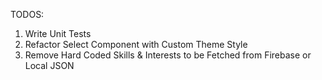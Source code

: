 TODOS:

1. Write Unit Tests
2. Refactor Select Component with Custom Theme Style
3. Remove Hard Coded Skills & Interests to be Fetched from Firebase or Local JSON

